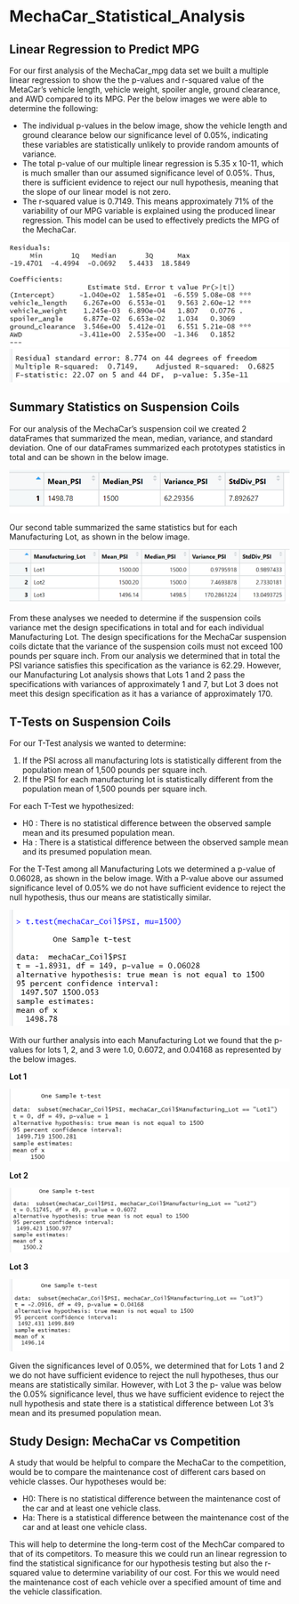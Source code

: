 # MechaCar_Statistical_Analysis

## Linear Regression to Predict MPG

For our first analysis of the MechaCar_mpg data set we built a multiple linear regression to show the the p-values and r-squared value of the MetaCar’s  vehicle length,  vehicle weight, spoiler angle, ground clearance, and AWD compared to its MPG. Per the below images we were able to determine the following:

  -	The individual p-values in the below image, show the vehicle length and ground clearance below our significance level of 0.05%, indicating these variables are statistically unlikely to provide random amounts of variance.
  -	The total p-value of our multiple linear regression is 5.35 x 10-11, which is much smaller than our assumed significance level of 0.05%. Thus, there is sufficient evidence to reject our null hypothesis, meaning that the slope of our linear model is not zero.
  -	The r-squared value is 0.7149. This means approximately 71% of the variability of our MPG variable is explained using the produced linear regression. This model can be used to effectively predicts the MPG of the MechaCar.

![ Fig 2]( https://github.com/lmacera/MechaCar_Statistical_Analysis/blob/main/Resources/Fig%202.PNG )
![ Fig 3]( https://github.com/lmacera/MechaCar_Statistical_Analysis/blob/main/Resources/Fig%203.PNG )

## Summary Statistics on Suspension Coils

For our analysis of the MechaCar’s suspension coil we created 2 dataFrames that summarized the mean, median, variance, and standard deviation. One of our dataFrames summarized each prototypes statistics in total and can be shown in the below image.

![ Fig 4](https://github.com/lmacera/MechaCar_Statistical_Analysis/blob/main/Resources/Fig%204.PNG )

Our second table summarized the same statistics but for each Manufacturing Lot, as shown in the below image.

![ Fig 5]( https://github.com/lmacera/MechaCar_Statistical_Analysis/blob/main/Resources/Fig%205.PNG )

From these analyses we needed to determine if the suspension coils variance met the design specifications in total and for each individual Manufacturing Lot. The design specifications for the MechaCar suspension coils dictate that the variance of the suspension coils must not exceed 100 pounds per square inch. From our analysis we determined that in total the PSI variance satisfies this specification as the variance is 62.29. However, our Manufacturing Lot analysis shows that Lots 1 and 2 pass the specifications with variances of approximately 1 and 7, but Lot 3 does not meet this design specification as it has a variance of approximately 170.

## T-Tests on Suspension Coils

For our T-Test analysis we wanted to determine:

1.	If the PSI across all manufacturing lots is statistically different from the population mean of 1,500 pounds per square inch.
2.	If the PSI for each manufacturing lot is statistically different from the population mean of 1,500 pounds per square inch.

For each T-Test we hypothesized:

  - H0 : There is no statistical difference between the observed sample mean and its presumed population mean.
  - Ha : There is a statistical difference between the observed sample mean and its presumed population mean.

For the T-Test among all Manufacturing Lots we determined a p-value of 0.06028, as shown in the below image. With a P-value above our assumed significance level of 0.05% we do not have sufficient evidence to reject the null hypothesis, thus our means are statistically similar.

![ Fig 6]( https://github.com/lmacera/MechaCar_Statistical_Analysis/blob/main/Resources/Fig%206.PNG )

With our further analysis into each Manufacturing Lot we found that the p-values for lots 1, 2, and 3 were 1.0, 0.6072, and 0.04168 as represented by the below images. 

**Lot 1**

![ Fig 7](https://github.com/lmacera/MechaCar_Statistical_Analysis/blob/main/Resources/Fig%207.PNG )

**Lot 2**

![ Fig 8]( https://github.com/lmacera/MechaCar_Statistical_Analysis/blob/main/Resources/Fig%208.PNG )

**Lot 3**

![ Fig 9]( https://github.com/lmacera/MechaCar_Statistical_Analysis/blob/main/Resources/Fig%209.PNG )

Given the significances level of 0.05%, we determined that for Lots 1 and 2 we do not have sufficient evidence to reject the null hypotheses, thus our means are statistically similar. However, with Lot 3 the p- value was below the 0.05% significance level, thus we have sufficient evidence to reject the null hypothesis and state there is a statistical difference between Lot 3’s mean and its presumed population mean.

## Study Design: MechaCar vs Competition

A study that would be helpful to compare the MechaCar to the competition, would be to compare the maintenance cost of different cars based on vehicle classes. Our hypotheses would be:
  - H0: There is no statistical difference between the maintenance cost of the car and at least one vehicle class.
  - Ha: There is a statistical difference between the maintenance cost of the car and at least one vehicle class.

This will help to determine the long-term cost of the MechCar compared to that of its competitors. To measure this we could run an linear regression to find the statistical significance for our hypothesis testing but also the r-squared value to determine variability of our cost. For this we would need the maintenance cost of each vehicle over a specified amount of time and the vehicle classification.
